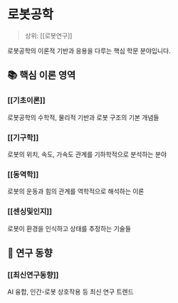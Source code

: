 # 로봇공학

> 상위: [[로봇연구]]

로봇공학의 이론적 기반과 응용을 다루는 핵심 학문 분야입니다.

## 📚 핵심 이론 영역

### [[기초이론]]
로봇공학의 수학적, 물리적 기반과 로봇 구조의 기본 개념들

### [[기구학]]
로봇의 위치, 속도, 가속도 관계를 기하학적으로 분석하는 분야

### [[동역학]]
로봇의 운동과 힘의 관계를 역학적으로 해석하는 이론

### [[센싱및인지]]
로봇이 환경을 인식하고 상태를 추정하는 기술들

## 🔬 연구 동향

### [[최신연구동향]]
AI 융합, 인간-로봇 상호작용 등 최신 연구 트렌드
